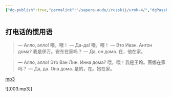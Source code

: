 ```yaml
---
{"dg-publish":true,"permalink":"/sapere-aude//russkij/urok-4/","dgPassFrontmatter":true}
---
```


## 打电话的惯用语

> — Алло, алло! 喂，喂！
> — Да-да! 喂，喂！
> — Это Иван. Антон дома? 我是伊万。安东在家吗？
> — Да, он дома. 在，他在家。

> — Алло, алло! Это Ван Лин. Инна дома? 喂，喂！我是王玲。茵娜在家吗？
> — Да, да. Она дома. 是的，在。她在家。

[mp3](https://huangyahui.com/img/user/TARDIS/Assets/2023/003.mp3)

![[003.mp3]]
